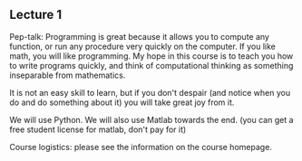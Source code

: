Lecture 1
---------

Pep-talk: Programming is great because it allows you to compute any function, or run any procedure very quickly on the computer. If you like math, you will like programming. My hope in this course is to teach you how to write programs quickly, and think of computational thinking as something inseparable from mathematics. 

It is not an easy skill to learn, but if you don't despair (and notice when you do and do something about it) you will take great joy from it.

We will use Python. We will also use Matlab towards the end. (you can get a free student license for matlab, don't pay for it)

Course logistics: please see the information on the course homepage. 





